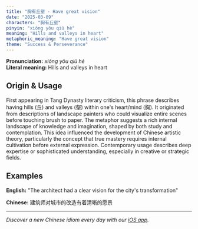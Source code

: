 ```yaml
---
title: "胸有丘壑 - Have great vision"
date: "2025-03-09"
characters: "胸有丘壑"
pinyin: "xiōng yǒu qiū hè"
meaning: "Hills and valleys in heart"
metaphoric_meaning: "Have great vision"
theme: "Success & Perseverance"
---
```


**Pronunciation:** *xiōng yǒu qiū hè*  
**Literal meaning:** Hills and valleys in heart

## Origin & Usage

First appearing in Tang Dynasty literary criticism, this phrase describes having hills (丘) and valleys (壑) within one's heart/mind (胸). It originated from descriptions of landscape painters who could visualize entire scenes before touching brush to paper. The metaphor suggests a rich internal landscape of knowledge and imagination, shaped by both study and contemplation. This idea influenced the development of Chinese artistic theory, particularly the concept that true mastery requires internal cultivation before external expression. Contemporary usage describes deep expertise or sophisticated understanding, especially in creative or strategic fields.

## Examples

**English:** "The architect had a clear vision for the city's transformation"

**Chinese:** 建筑师对城市的改造有着清晰的愿景

---

*Discover a new Chinese idiom every day with our [iOS app](https://apps.apple.com/us/app/daily-chinese-idioms/id6740611324).*

